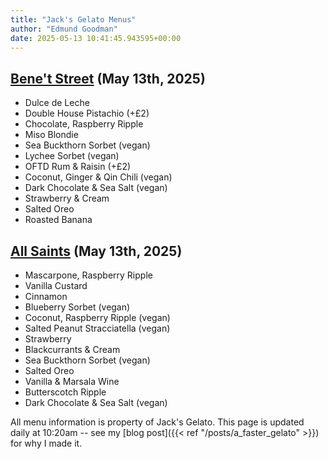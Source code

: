 ```yaml
---
title: "Jack's Gelato Menus"
author: "Edmund Goodman"
date: 2025-05-13 10:41:45.943595+00:00
---
```


## [Bene't Street](https://www.jacksgelato.com/bene-t-street-menu) (May 13th, 2025)

- Dulce de Leche
- Double House Pistachio (+£2)
- Chocolate, Raspberry Ripple
- Miso Blondie
- Sea Buckthorn Sorbet (vegan)
- Lychee Sorbet (vegan)
- OFTD Rum & Raisin (+£2)
- Coconut, Ginger & Qin Chili (vegan)
- Dark Chocolate & Sea Salt (vegan)
- Strawberry & Cream
- Salted Oreo
- Roasted Banana


## [All Saints](https://www.jacksgelato.com/all-saints-menu) (May 13th, 2025)

- Mascarpone, Raspberry Ripple
- Vanilla Custard
- Cinnamon
- Blueberry Sorbet (vegan)
- Coconut, Raspberry Ripple (vegan)
- Salted Peanut Stracciatella (vegan)
- Strawberry
- Blackcurrants & Cream
- Sea Buckthorn Sorbet (vegan)
- Salted Oreo
- Vanilla & Marsala Wine
- Butterscotch Ripple
- Dark Chocolate & Sea Salt (vegan)

All menu information is property of Jack's Gelato. This page is
updated daily at 10:20am -- see my
[blog post]({{< ref "/posts/a_faster_gelato" >}}) for why I made it.
